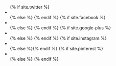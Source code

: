 <ul class="social-header">
  {% if site.twitter %}
  <li>
    <a href="{{ site.twitter }}" target="_blank">
      <i class="fa fa-twitter" aria-hidden="true"></i>
    </a>
  </li>
  {% else %}
  {% endif %} 
  {% if site.facebook %}
  <li>
    <a href="{{ site.facebook }}" target="_blank">
      <i class="fa fa-facebook" aria-hidden="true"></i>
    </a>
  </li>
  {% else %}
  {% endif %} 
  {% if site.google-plus %}
  <li>
    <a href="{{ site.google-plus }}" target="_blank">
      <i class="fa fa-google-plus" aria-hidden="true"></i>
    </a>
  </li>
  {% else %}
  {% endif %}
  {% if site.instagram %}
  <li>
    <a href="{{ site.instagram }}" target="_blank">
      <i class="fa fa-instagram" aria-hidden="true"></i>
    </a>
  </li>
  {% else %}{% endif %}
  {% if site.pinterest %}
  <li>
    <a href="{{ site.pinterest }}" target="_blank">
      <i class="fa fa-pinterest" aria-hidden="true"></i>
    </a>
  </li>
  {% else %}
  {% endif %}
</ul>
